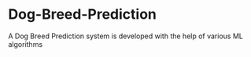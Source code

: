 # Dog-Breed-Prediction
A Dog Breed Prediction system is developed with the help of various ML algorithms
